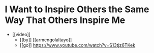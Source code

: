 # I Want to Inspire Others the Same Way That Others Inspire Me

- [[video]]
  - [[by]] [[armengolaltayo]]
  - [[go]] https://www.youtube.com/watch?v=S13tjz6TKek


